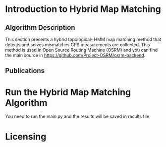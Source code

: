 # Introduction to Hybrid Map Matching

## Algorithm Description

This section presents a hybrid topological- HMM map matching method that detects and solves mismatches GPS measurements are collected.
This method is used in Open Source Routing Machine (OSRM) and you can find the main source in https://github.com/Project-OSRM/osrm-backend. 

## Publications

# Run the Hybrid Map Matching Algorithm
You need to run the main.py and the results will be saved in results file.

# Licensing

